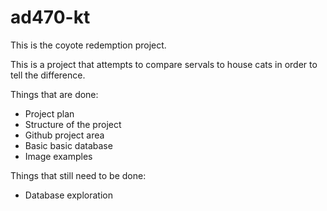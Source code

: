 # ad470-kt

This is the coyote redemption project.

This is a project that attempts to compare servals to house cats in order to tell the difference.

Things that are done:
- Project plan
- Structure of the project
- Github project area
- Basic basic database
- Image examples

Things that still need to be done:
- Database exploration
